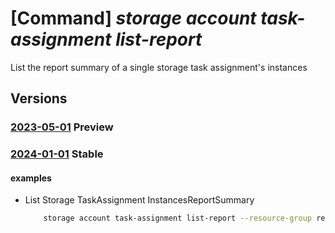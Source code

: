 # [Command] _storage account task-assignment list-report_

List the report summary of a single storage task assignment's instances

## Versions

### [2023-05-01](/Resources/mgmt-plane/L3N1YnNjcmlwdGlvbnMve30vcmVzb3VyY2Vncm91cHMve30vcHJvdmlkZXJzL21pY3Jvc29mdC5zdG9yYWdlL3N0b3JhZ2VhY2NvdW50cy97fS9zdG9yYWdldGFza2Fzc2lnbm1lbnRzL3t9L3JlcG9ydHM=/2023-05-01.xml) **Preview**

<!-- mgmt-plane /subscriptions/{}/resourcegroups/{}/providers/microsoft.storage/storageaccounts/{}/storagetaskassignments/{}/reports 2023-05-01 -->

### [2024-01-01](/Resources/mgmt-plane/L3N1YnNjcmlwdGlvbnMve30vcmVzb3VyY2Vncm91cHMve30vcHJvdmlkZXJzL21pY3Jvc29mdC5zdG9yYWdlL3N0b3JhZ2VhY2NvdW50cy97fS9zdG9yYWdldGFza2Fzc2lnbm1lbnRzL3t9L3JlcG9ydHM=/2024-01-01.xml) **Stable**

<!-- mgmt-plane /subscriptions/{}/resourcegroups/{}/providers/microsoft.storage/storageaccounts/{}/storagetaskassignments/{}/reports 2024-01-01 -->

#### examples

- List Storage TaskAssignment InstancesReportSummary
    ```bash
        storage account task-assignment list-report --resource-group res4228 --account-name sto4445 --storage-task-assignment-name myassignment1
    ```
